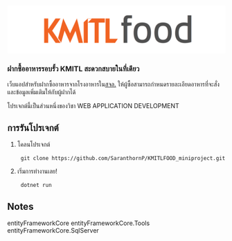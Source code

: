 ![logo](wwwroot/Images/logo.png)

### ฝากซื้ออาหารรอบรั้ว KMITL สะดวกสบายในที่เดียว

เว็บแอปสำหรับฝากซื้ออาหารจากโรงอาหารใน[สจล.](https://kmitl.ac.th) ให้ผู้ซื้อสามารถกำหนดรายละเอียดอาหารที่จะสั่ง และข้อมูลเพิ่มเติมให้กับผู้ฝากได้

โปรเจกต์นี้เป็นส่วนหนึ่งของวิชา WEB APPLICATION DEVELOPMENT 





## การรันโปรเจกต์

1. โคลนโปรเจกต์

		git clone https://github.com/SaranthornP/KMITLFOOD_miniproject.git



3. เริ่มการทำงานเลย!

		dotnet run

## Notes

entityFrameworkCore
entityFrameworkCore.Tools
entityFrameworkCore.SqlServer
